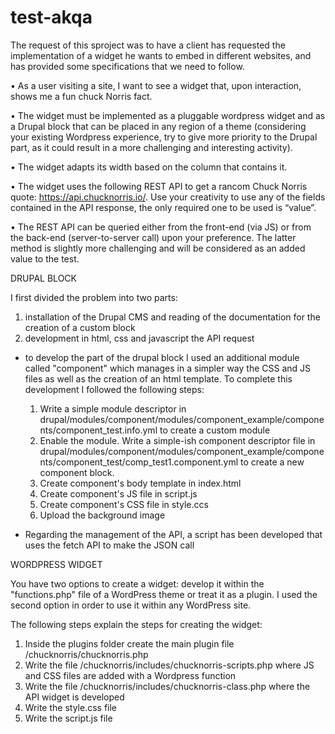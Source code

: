 # test-akqa

The request of this sproject was to have a client has requested the implementation of a widget he wants to embed in different websites, and has provided some specifications that we need to follow.

• As a user visiting a site, I want to see a widget that, upon interaction, shows me a fun chuck Norris fact.

• The widget must be implemented as a pluggable wordpress widget and as a Drupal block that can be placed in any region of a theme (considering your existing Wordpress experience, try to give more
priority to the Drupal part, as it could result in a more challenging and interesting activity).

• The widget adapts its width based on the column that contains it.

• The widget uses the following REST API to get a rancom Chuck Norris quote: https://api.chucknorris.io/.
Use your creativity to use any of the fields contained in the API response, the only required one to be
used is “value”.

• The REST API can be queried either from the front-end (via JS) or from the back-end (server-to-server
call) upon your preference. The latter method is slightly more challenging and will be considered as an added value to the test.



DRUPAL BLOCK

I first divided the problem into two parts:
1. installation of the Drupal CMS and reading of the documentation for the creation of a custom block
2. development in html, css and javascript the API request

- to develop the part of the drupal block I used an additional module called "component" which manages in a simpler way the CSS and JS files as well as the creation of an html template. To complete this development I followed the following steps:
  1. Write a simple module descriptor in drupal/modules/component/modules/component_example/components/component_test.info.yml to create a custom module
  2. Enable the module. Write a simple-ish component descriptor file in drupal/modules/component/modules/component_example/components/component_test/comp_test1.component.yml to create a new component block.
  3. Create component's body template in index.html
  4. Create component's JS file in script.js
  5. Create component's CSS file in style.ccs
  6. Upload the background image

- Regarding the management of the API, a script has been developed that uses the fetch API to make the JSON call


WORDPRESS WIDGET

You have two options to create a widget: develop it within the "functions.php" file of a WordPress theme or treat it as a plugin.
I used the second option in order to use it within any WordPress site.

The following steps explain the steps for creating the widget:
  1. Inside the plugins folder create the main plugin file /chucknorris/chucknorris.php
  2. Write the file /chucknorris/includes/chucknorris-scripts.php where JS and CSS files are added with a Wordpress function
  3. Write the file /chucknorris/includes/chucknorris-class.php where the API widget is developed
  4. Write the style.css file
  5. Write the script.js file

